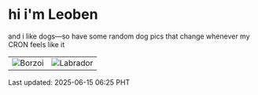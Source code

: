 # hi i'm Leoben

and i like dogs—so have some random dog pics that change whenever my CRON feels like it

|  |  |
|--------|----------|
| ![Borzoi](https://random-dog-vercel.vercel.app/api/random-borzoi?v=1749939908) | ![Labrador](https://random-dog-vercel.vercel.app/api/random-labrador?v=1749939908) |

Last updated: 2025-06-15 06:25 PHT
